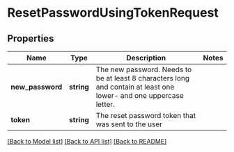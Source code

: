 # ResetPasswordUsingTokenRequest

## Properties
Name | Type | Description | Notes
------------ | ------------- | ------------- | -------------
**new_password** | **string** | The new password. Needs to be at least 8 characters long and contain at least one lower- and one uppercase letter. | 
**token** | **string** | The reset password token that was sent to the user | 

[[Back to Model list]](../README.md#documentation-for-models) [[Back to API list]](../README.md#documentation-for-api-endpoints) [[Back to README]](../README.md)

